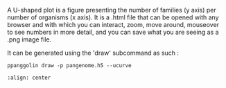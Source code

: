 A U-shaped plot is a figure presenting the number of families (y axis) per number of organisms (x axis).
It is a .html file that can be opened with any browser and with which you can interact, zoom, move around, mouseover to see numbers in more detail, and you can save what you are seeing as a .png image file.

It can be generated using the 'draw' subcommand as such : 

`ppanggolin draw -p pangenome.h5 --ucurve`

```{image} ../_static/u_plot.png
:align: center
```